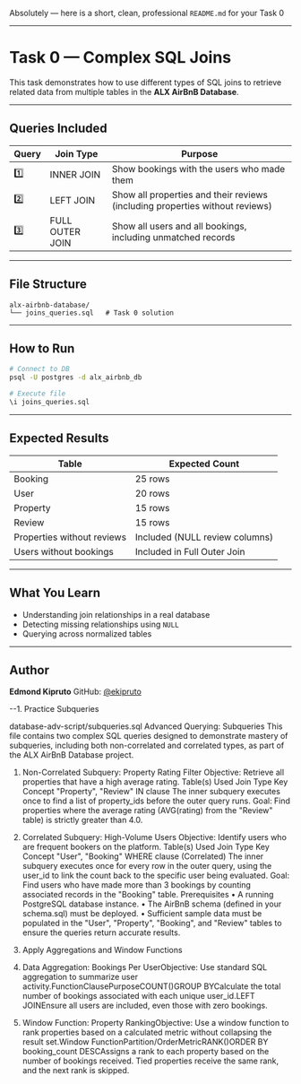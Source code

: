 Absolutely — here is a short, clean, professional `README.md` for your Task 0

---

# Task 0 — Complex SQL Joins

This task demonstrates how to use different types of SQL joins to retrieve related data from multiple tables in the **ALX AirBnB Database**.

---

## Queries Included

| Query | Join Type       | Purpose                                                                      |
| ----- | --------------- | ---------------------------------------------------------------------------- |
| 1️⃣   | INNER JOIN      | Show bookings with the users who made them                                   |
| 2️⃣   | LEFT JOIN       | Show all properties and their reviews (including properties without reviews) |
| 3️⃣   | FULL OUTER JOIN | Show all users and all bookings, including unmatched records                 |

---

## File Structure

```
alx-airbnb-database/
└── joins_queries.sql   # Task 0 solution
```

---

## How to Run

```bash
# Connect to DB
psql -U postgres -d alx_airbnb_db

# Execute file
\i joins_queries.sql
```

---

## Expected Results

| Table                      | Expected Count                   |
| -------------------------- | -------------------------------- |
| Booking                    | 25 rows                          |
| User                       | 20 rows                          |
| Property                   | 15 rows                          |
| Review                     | 15 rows                          |
| Properties without reviews | Included (NULL review columns) |
| Users without bookings     | Included in Full Outer Join    |

---

## What You Learn

* Understanding join relationships in a real database
* Detecting missing relationships using `NULL`
* Querying across normalized tables

---

## Author

**Edmond Kipruto**
GitHub: [@ekipruto](https://github.com/ekipruto)

--1. Practice Subqueries

database-adv-script/subqueries.sql
Advanced Querying: Subqueries
This file contains two complex SQL queries designed to demonstrate mastery of subqueries, including both non-correlated and correlated types, as part of the ALX AirBnB Database project.
1. Non-Correlated Subquery: Property Rating Filter
Objective: Retrieve all properties that have a high average rating.
Table(s) Used	Join Type	Key Concept
"Property", "Review"	IN clause	The inner subquery executes once to find a list of property_ids before the outer query runs.
Goal: Find properties where the average rating (AVG(rating) from the "Review" table) is strictly greater than 4.0.
2. Correlated Subquery: High-Volume Users
Objective: Identify users who are frequent bookers on the platform.
Table(s) Used	Join Type	Key Concept
"User", "Booking"	WHERE clause (Correlated)	The inner subquery executes once for every row in the outer query, using the user_id to link the count back to the specific user being evaluated.
Goal: Find users who have made more than 3 bookings by counting associated records in the "Booking" table.
Prerequisites
•	A running PostgreSQL database instance.
•	The AirBnB schema (defined in your schema.sql) must be deployed.
•	Sufficient sample data must be populated in the "User", "Property", "Booking", and "Review" tables to ensure the queries return accurate results.

2. Apply Aggregations and Window Functions

1. Data Aggregation: Bookings Per UserObjective: Use standard SQL aggregation to summarize user activity.FunctionClausePurposeCOUNT()GROUP BYCalculate the total number of bookings associated with each unique user_id.LEFT JOINEnsure all users are included, even those with zero bookings.

2. Window Function: Property RankingObjective: Use a window function to rank properties based on a calculated metric without collapsing the result set.Window FunctionPartition/OrderMetricRANK()ORDER BY booking_count DESCAssigns a rank to each property based on the number of bookings received. Tied properties receive the same rank, and the next rank is skipped.